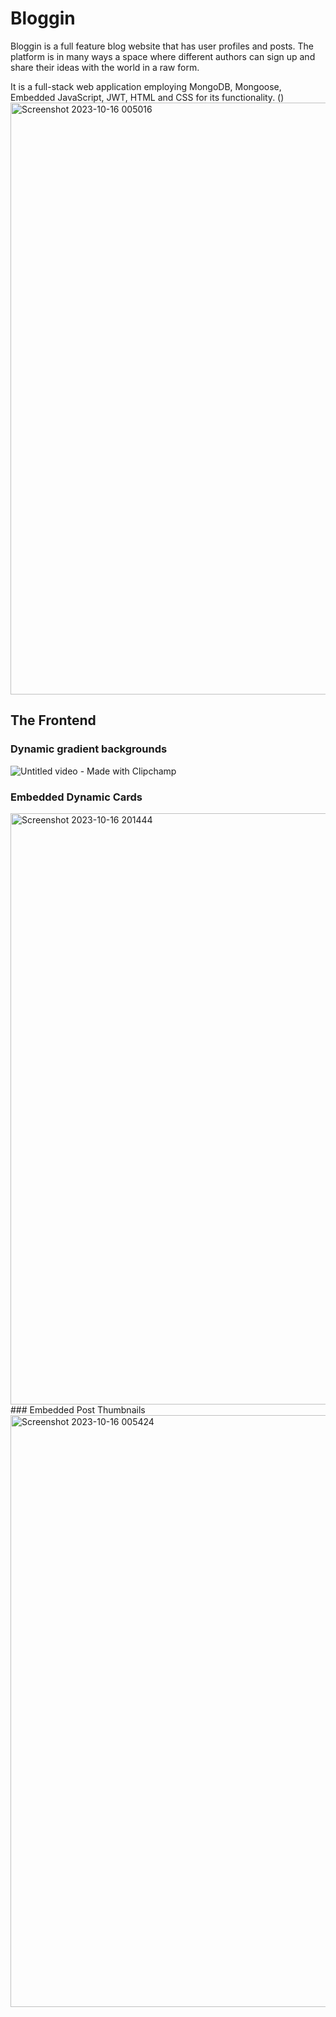 # Bloggin
Bloggin is a full feature blog website that has user profiles and posts. The platform is in many ways a space where different authors can sign up and share their ideas with the world in a raw form.

It is a full-stack web application employing MongoDB, Mongoose, Embedded JavaScript, JWT, HTML and CSS for its functionality.
(\)
<img width="947" alt="Screenshot 2023-10-16 005016" src="https://github.com/uditsathe/Bloggin/assets/102481732/9917eeb4-87e8-45e6-9bf2-8f14e153c446">
## The Frontend
### Dynamic gradient backgrounds
![Untitled video - Made with Clipchamp](https://github.com/uditsathe/Bloggin/assets/102481732/683b28db-b5ad-4507-9f86-02807630a5a9)
### Embedded Dynamic Cards
<img width="946" alt="Screenshot 2023-10-16 201444" src="https://github.com/uditsathe/Bloggin/assets/102481732/c248fc51-760a-4da7-b5de-e0be8151cef6">
### Embedded Post Thumbnails
<img width="947" alt="Screenshot 2023-10-16 005424" src="https://github.com/uditsathe/Bloggin/assets/102481732/bcebe31c-d89a-41a3-a480-f04bc6b78c1a">

